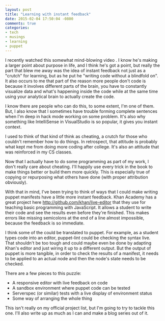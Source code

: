 ```yaml
---
layout: post
title: "Learning with instant feedback"
date: 2015-02-04 17:50:04 -0800
comments: true
categories:
- tech
- musings
- learning
- puppet
---
```


I recently watched this somewhat mind-blowing video <link to instant feedback video>. I know he's making a larger point about purpose in life, and I think he's got a point, but really the part that blew me away was the idea of instant feedback not just as a "crutch" for learning, but as he put he "writing code without a blindfold on". It also occurs to me that part of the reason more people don't code is because it involves different parts of the brain, you have to constantly visualize data and what's happening inside the code while at the same time using your analytical brain to actually create the code.

I know there are people who can do this, to some extent, I'm one of them. But, I also know that I sometimes have trouble forming complete sentences when I'm deep in hack mode working on some problem. It's also why something like IntelliSense in VisualStudio is so popular, it gives you instant context.

I used to think of that kind of think as cheating, a crutch for those who couldn't remember how to do things. In retrospect, that attitude is probably what kept me from doing more coding after college. It's also an attitude that was reinforced in my CS classes.

Now that I actually have to do some programming as part of my work, I don't really care about cheating. I'll happily use every trick in the book to make things better or build them more quickly. This is especially true of copying or repurposing what others have done (with proper attribution obviously).

With that in mind, I've been trying to think of ways that I could make writing puppet manifests have a little more instant feedback. Khan Academy has a great project here http://github.com/khan/live-editor that they use for teaching basic programming with JavaScript. It allows a student to write their code and see the results even before they're finished. This makes errors like missing semicolons at the end of a line almost impossible, because the feedback is so immediate.

I think some of the could be translated to puppet. For example, as a student types code into an editor, puppet-lint could be checking the syntax live. That shouldn't be too tough and could maybe even be done by adapting Khan's editor and just wiring it up to a different output. But the output of puppet is more tangible, in order to check the results of a manifest, it needs to be applied to an actual node and then the node's state needs to be checked.

There are a few pieces to this puzzle:

* A responsive editor with live feedback on code
* A sandbox environment where puppet code can be tested
* Serverspec (or similar) tests with a live display of environment status
* Some way of arranging the whole thing

This isn't really on my official project list, but I'm going to try to tackle this one. I'll also write up as much as I can and make a blog series out of it.
